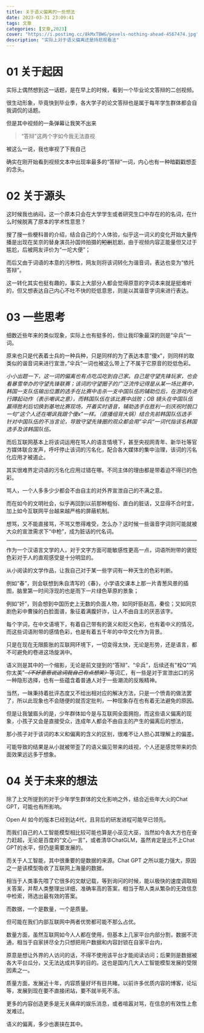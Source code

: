 ```yaml
---
title: 关于语义偏离的一些想法
date: 2023-03-31 23:09:41
tags: 文章
categories: [文章,2023]
cover: "https://i.postimg.cc/8kMxTBWG/pexels-nothing-ahead-4567474.jpg"
description: "实际上对于语义偏离还是持悲观看法"
---
```


# 01 关于起因

实际上偶然想到这一话题，是在早上的时候，看到一个毕业论文答辩的二创视频。

很生动形象，毕竟快到毕业季，各大学子的论文答辩也是属于每年学生群体都会自我调侃的话题。

但是其中视频的一条弹幕让我笑不出来

> “答辩”这两个字如今我无法直视

被这么一说，我也审视了下我自己

确实在刚开始看到视频文本中出现率最多的“答辩”一词，内心也有一种暗戳戳想歪的念头。

# 02 关于源头

这时候我也纳闷，这一个原本只会在大学学生或者研究生口中存在的的名词，在什么时候脱离了原本的学术性意思？

搜了搜一些梗科普的介绍，结合自己的个人体验，似乎这一词义的变化开始大量传播是出现在吴京的替身演员孙国帅拍摄的~~短剧~~尬剧，由于视频内容正能量但又过于尴尬，后被网友评价为“一坨大便”；

而后又由于词语的本意的污秽性，网友则将该词转化为谐音词，表达也变为“依托答辩”。

这一转化其实也挺有趣的，事实上大部分人都会觉得原意的字词本来就是挺难听的，但又想表达自己内心不吐不快的贬低意思，则是以其谐音字词来进行表达。

# 03 一些思考

细数近些年来的类似现象，实际上也有挺多的，但让我印象最深的则是“伞兵”一词。

原来也只是代表着士兵的一种兵种，只是同样的为了表达本意“傻x"，则同样的取类似的谐音词来进行宣泄，”伞兵“一词也被这么带上了不属于它原音的贬低色彩。

*小小出题一下，这一词的偏离也有点吃瓜吃到自己家。自己是守望先锋玩家，也会看暴雪举办的守望先锋联赛；该词的守望圈子的广泛流传记得是从某一场比赛中，韩国一支队伍输出位置的选手在比赛中击杀一支中国队伍的辅助位后，在游戏内进行蹲起动作（表示嘲讽之意），而韩国队伍在该比赛中战败；OB 镜头在中国队伍赢得胜利后切换到基地比赛现场，开着实时语音，辅助选手在胜利一刻庆祝时脱口一句“这个人还在嘲讽我跟个傻x”一样。（直播组背大锅）结合先前韩国队伍选手针对中国队伍的不当言论，导致守望先锋圈的观众都会用”伞兵“一词代指该名韩国选手及该韩国队伍。*

而后互联网基本上将该词运用在骂人的语言情境下，甚至央视网青年、新华社等官方媒体联合发声，呼吁停止该词的污名化，配合各大媒体的集中治理，该词的污名化应用才被遏止。

其实很难界定词语的污名化应用过错在哪。不同主体的理由都是带着迫不得已的色彩。

骂人，一个人多多少少都会不由自主的对外界宣泄自己的不满之意。

而在如今的文明社会，似乎再回到以前那种粗俗、直白的脏话，又显得不合时宜，加上如今互联网平台越来越严格的屏蔽机制。

想骂，又不能直接骂，不骂又憋得难受，怎么办？这时候一些谐音字词则可能就被大众的宣泄需求下“中枪”，成为脏话的代名词。

***

作为一个汉语言文学的人，对于文字方面可能敏感性更高一点，词语所附带的褒贬色彩对于人的直观感受是十分明显的。

从小阅读的文学作品，让我自己对于某一些字词有一种天生的色彩判断。

例如“春”，则会联想到朱自清写的《春》，小学语文课本上那一片青葱风景的插图，脑里第一时间浮现的也是雨下一片绿色草原的景象；

例如“奸”，则会想到中国历史上无数的负面人物，如同奸臣赵高，秦侩；又如同京剧色彩中曹操的白脸面谱，象征着满腹奸诈，让人不由自主的厌恶该字。

每个字词，在中文语境下，有着自己带有的褒义和贬义色彩，也有着中义的情况，而这些词语附带的感情色彩，也是有着五千年的中华文化作为背景。

只是在现在无限膨胀的互联网环境下，一切变得太快，无论是形势，还是语言，都不可避免的卷进这场旋涡中。

语义则是其中的一个缩影，无论是前文提到的“答辩”、“伞兵”，后续还有"栓Q"“鸡你太美”~~*（不好意思说这词我自己有点想笑）*~~等词汇，有一些是对于宣泄出口的另一种隐形选择，也有一些蕴含着普通人对于一些潮流的反叛精神。

当然，一昧秉持着批评态度又不给出相对应的解决方法，只是一个愤青的做法罢了，所以此现象也不会随便的就否定批判，一种现象存在也有着无法避免的原因。

但是让我皱眉头的是，少年群体如今是与互联网全面拥抱，而这些语义偏离的现象，小孩子又会是直接受众，连成年人都会不由自主的产生的偏离后的想法，

那小孩子对于该词的本义和偏离的含义的区别，很难不让人担心其理解上的偏差。

可能导致的结果是从小就被带歪了的语义偏见带来的歧视，个人还是感觉带来的负面效果远远多于想象。

# 04 关于未来的想法

除了上文所提到的对于少年学生群体的文化影响之外，结合近些年大火的Chat GPT，可能也有所影响。

Open AI 如今的版本已经到达4代，且背后的研发进程可能早已领先。

而我们自己的人工智能模型相比较可能也算是小巫见大巫，当然如今各大方也在奋力赶超，无论是百度的“文心一言”，或者清华ChatGLM，虽然肯定是比不上Chat GPT的水平，但仍是需要发展的。

而关于人工智能，其中很重要的是数据的来源。Chat GPT 之所以能力强大，原因之一是该模型吸收了互联网上海量的数据，

相当于人类事先喂了它很多的文献记载，等到询问的时候，能以极快的速度调取相关答案，并帮人类整理出详细，准确率高的答案，相当于帮人类从繁杂的无效信息中检索，筛选出最有效的答案。

而数据，一个是数量，一个是质量。

但可能在我们内部互联网中两者优势都可能不那么占优。

数量方面，虽然互联网如今人人都在使用，但基本上几家平台内部分割，数据不流通，相当于自家拼尽全力只想把用户数据和内容封锁在自家平台内，

原意是想让外界的人访问的话，不得不使用该平台才能阅读访问；后果则是数据被各大平台瓜分，又无法达成共享的目的。这也是国内几大人工智能模型发展的受限因素之一。

质量方面，发展近十年，内容质量好坏有目共睹。以前许多优质内容的博客，论坛等，发展到现在要不直接闭站，要不就半死不活。

更多的内容创造更多是无关痛痒的娱乐消息，或者喧嚣对骂，在信息的有效性上愈发难过。

语义的偏离，多少也裹挟在其中。